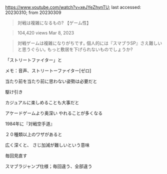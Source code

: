 https://www.youtube.com/watch?v=xeJYeZhynTU; last accessed: 20230310; from 20230309

> 対戦は複雑になるもの? 【ゲーム性】

> 104,420 views Mar 8, 2023 

> 対戦ゲームは複雑になりがちです｡ 個人的には『スマブラSP』さえ難しいと思うぐらい｡ もっと敷居を下げられないものでしょうか?

「ストリートファイター」と

メモ：音声、ストリートーファイター[ゼロ]

当たり前を当たり前に思わない姿勢は必要だと

駆け引き

カジュアルに楽しめることも大事だと

アケードゲームより奥深い
やれることが多くなる

1984年に『対戦空手道』

２０種類以上のワザがあると

広く深くと、
さじ加減が難しいという意味

毎回見直す

スマブラジャンプ仕様；毎回違う、全部違う
